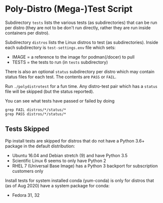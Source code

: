 # Poly-Distro (Mega-)Test Script

Subdirectory `tests` lists the various tests (as subdirectories) that can be
run per distro (they are not to be don't run directly, rather they are run
inside containers per distro).

Subdirectory `distros` lists the Linux distros to test (as subdirectories).
Inside each subdirectory is `test-settings.env` file which sets:

* IMAGE = a reference to the image for podman(/docer) to pull
* TESTS = the tests to run (in `tests` subdirectory)

There is also an optional `status` subdirectory per distro which may contain
status files for each test. The contents are `PASS` or `FAIL`.

Run `./polydistrotest` for a fun time. Any distro-test pair which has a `status` file
will be skipped (but the status reported).

You can see what tests have passed or failed by doing
```
grep FAIL distros/*/status/*
grep PASS distros/*/status/*
```

## Tests Skipped

Pip install tests are skipped for distros that do not have a Python 3.6+
package in the default distribution:

* Ubuntu 16.04 and Debian stretch (9) and have Python 3.5
* Scientific Linux 6 seems to only have Python 2
* RHEL 7 (Universal Base Image) has a Python 3 backport for subscription customers only

Install tests for system installed conda (yum-conda) is only for
distros that (as of Aug 2020) have a system package for conda:

* Fedora 31, 32

